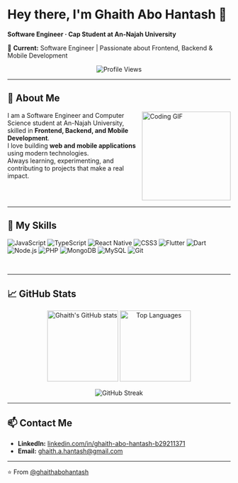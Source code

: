 # Hey there, I'm Ghaith Abo Hantash 👋

**Software Engineer · Cap Student at An-Najah University**

💼 **Current:** Software Engineer | Passionate about Frontend, Backend & Mobile Development

<p align="center">
  <img src="https://komarev.com/ghpvc/?username=ghaithabohantash&style=for-the-badge" alt="Profile Views"/>
</p>

---

## 🚀 About Me

<img align="right" src="https://c.tenor.com/_DOBjnGspYAAAAAM/code-coding.gif" width="200" alt="Coding GIF"/>

I am a Software Engineer and Computer Science student at An-Najah University, skilled in **Frontend, Backend, and Mobile Development**.  
I love building **web and mobile applications** using modern technologies.  
Always learning, experimenting, and contributing to projects that make a real impact.

<br clear="right"/>

---

## 🔧 My Skills

<p align="left">
  <img src="https://img.icons8.com/color/48/000000/javascript.png" alt="JavaScript"/>
  <img src="https://img.icons8.com/color/48/000000/typescript.png" alt="TypeScript"/>
  <img src="https://img.icons8.com/color/48/000000/react-native.png" alt="React Native"/>
  <img src="https://img.icons8.com/color/48/000000/css3.png" alt="CSS3"/>
  <img src="https://img.icons8.com/color/48/000000/flutter.png" alt="Flutter"/>
  <img src="https://img.icons8.com/color/48/000000/dart.png" alt="Dart"/>
  <img src="https://img.icons8.com/color/48/000000/nodejs.png" alt="Node.js"/>
  <img src="https://img.icons8.com/color/48/000000/php.png" alt="PHP"/>
  <img src="https://img.icons8.com/color/48/000000/mongodb.png" alt="MongoDB"/>
  <img src="https://img.icons8.com/color/48/000000/mysql-logo.png" alt="MySQL"/>
  <img src="https://img.icons8.com/color/48/000000/git.png" alt="Git"/>
</p>

<br clear="both"/>

---

## 📈 GitHub Stats

<p align="center">
  <img src="https://github-readme-stats.vercel.app/api?username=ghaithabohantash&show_icons=true&theme=tokyonight" alt="Ghaith's GitHub stats" height="160"/>
  <img src="https://github-readme-stats.vercel.app/api/top-langs/?username=ghaithabohantash&layout=compact&theme=tokyonight" alt="Top Languages" height="160"/>
</p>

<p align="center">
  <img src="https://github-readme-streak-stats.herokuapp.com?user=ghaithabohantash&theme=tokyonight&hide_border=false" alt="GitHub Streak"/>
</p>

---

## 📫 Contact Me

- **LinkedIn:** [linkedin.com/in/ghaith-abo-hantash-b29211371](https://www.linkedin.com/in/ghaith-abo-hantash-b29211371)  
- **Email:** [ghaith.a.hantash@gmail.com](mailto:ghaith.a.hantash@gmail.com)

---

⭐️ From [@ghaithabohantash](https://github.com/ghaithabohantash)
